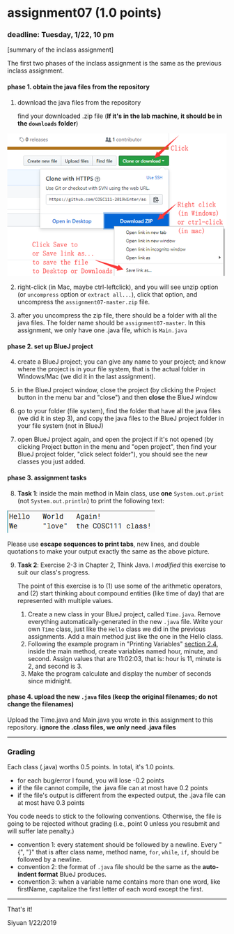 # assignment07 (1.0 points)
### deadline: Tuesday, 1/22, 10 pm

[summary of the inclass assignment]

The first two phases of the inclass assignment is the same as the previous inclass assignment.

#### phase 1. obtain the java files from the repository
1. download the java files from the repository
   
   find your downloaded .zip file (**If it's in the lab machine, it should be in the ```downloads``` folder**)
   
![alt text](https://github.com/COSC111-2019Winter/assignments/blob/master/download.png "The download button in GitHub repo page")

2. right-click (in Mac, maybe ctrl-leftclick), and you will see unzip option (or ```uncompress``` option or ```extract all...```), click that option, and uncompress the ```assignment07-master.zip``` file.

3. after you uncompress the zip file, there should be a folder with all the java files. The folder name should be ```assignment07-master```. In this assignment, we only have one .java file, which is ```Main.java```


#### phase 2. set up BlueJ project
4. create a BlueJ project; you can give any name to your project; and know where the project is in your file system, that is the actual folder in Windows/Mac (we did it in the last assignment).

5. in the BlueJ project window, close the project (by clicking the Project button in the menu bar and "close") and then **close** the BlueJ window

6. go to your folder (file system), find the folder that have all the java files (we did it in step 3), and copy the java files to the BlueJ project folder in your file system (not in BlueJ)

7. open BlueJ project again, and open the project if it's not opened (by clicking Project button in the menu and "open project", then find your BlueJ project folder, "click select folder"), you should see the new classes you just added.

#### phase 3. assignment tasks
8. **Task 1**: inside the main method in Main class, use **one** ```System.out.print``` (not ```System.out.println```) to print the following text:

![alt text](https://github.com/COSC111-2019Winter/assignments/blob/master/assignment07_01.PNG "The download button in GitHub repo page")

Please use **escape sequences to print tabs**, new lines, and double quotations to make your output exactly the same as the above picture.

9. **Task 2**: Exercise 2-3 in Chapter 2, Think Java. I *modified* this exercise to suit our class's progress.

   The point of this exercise is to (1) use some of the arithmetic operators, and (2) start thinking about compound entities (like time of day) that are represented with multiple values.

   1. Create a new class in your BlueJ project, called ```Time.java```. Remove everything automatically-generated in the new ```.java``` file. Write your own ```Time``` class, just like the ```Hello``` class we did in the previous assignments. Add a main method just like the one in the Hello class.
   2. Following the example program in "Printing Variables" [section 2.4](http://greenteapress.com/thinkjava6/html/thinkjava6003.html#sec22), inside the main method, create variables named hour, minute, and second. Assign values that are 11:02:03, that is: hour is 11, minute is 2, and second is 3.
   3. Make the program calculate and display the number of seconds since midnight.

#### phase 4. upload the new ```.java``` files (keep the original filenames; do not change the filenames)
Upload the Time.java and Main.java you wrote in this assignment to this repository.
**ignore the .class files, we only need .java files**


---
### Grading
Each class (.java) worths 0.5 points. In total, it's 1.0 points.

* for each bug/error I found, you will lose -0.2 points
* if the file cannot compile, the .java file can at most have 0.2 points
* if the file's output is different from the expected output, the .java file can at most have 0.3 points

You code needs to stick to the following conventions. Otherwise, the file is going to be rejected without grading (i.e., point 0 unless you resubmit and will suffer late penalty.)

* convention 1: every statement should be followed by a newline. Every "{", "}" that is after class name, method name, ```for```, ```while```, ```if```, should be followed by a newline.
* convention 2: the format of ```.java``` file should be the same as the **auto-indent format** BlueJ produces.
* convention 3: when a variable name contains more than one word, like firstName, capitalize the first letter of each word except the first.


---

That's it!

Siyuan
1/22/2019
